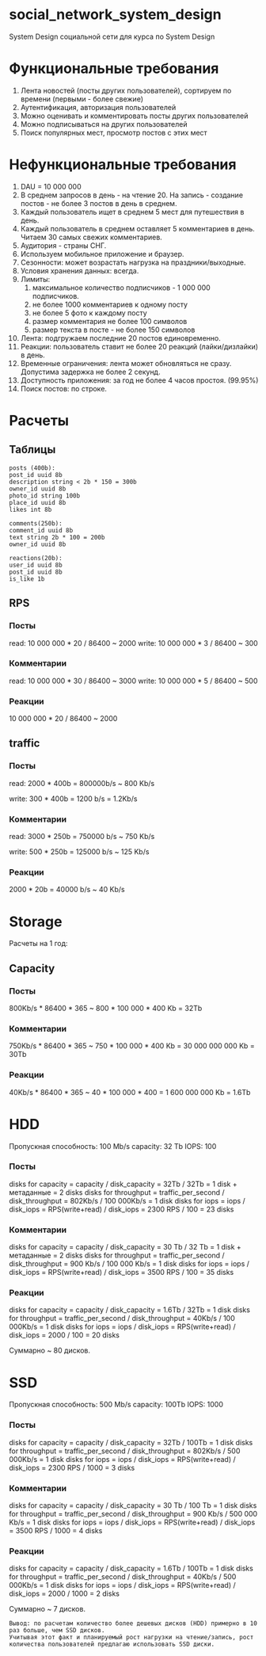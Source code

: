 # social_network_system_design
System Design социальной сети для курса по System Design

# Функциональные требования
1. Лента новостей (посты других пользователей), сортируем по времени (первыми - более свежие)
2. Аутентификация, авторизация пользователей
3. Можно оценивать и комментировать посты других пользователей
4. Можно подписываться на других пользователей
5. Поиск популярных мест, просмотр постов с этих мест

# Нефункциональные требования
1. DAU = 10 000 000
2. В среднем запросов в день - на чтение 20. На запись - создание постов - не более 3 постов в день в среднем.
3. Каждый пользователь ищет в среднем 5 мест для путешествия в день.
4. Каждый пользователь в среднем оставляет 5 комментариев в день. Читаем 30 самых свежих комментариев.
5. Аудитория - страны СНГ.
6. Используем мобильное приложение и браузер.
7. Сезонности: может возрастать нагрузка на праздники/выходные.
8. Условия хранения данных: всегда.
9. Лимиты: 
   1. максимальное количество подписчиков - 1 000 000 подписчиков.
   2. не более 1000 комментариев к одному посту
   3. не более 5 фото к каждому посту
   4. размер комментария не более 100 символов
   5. размер текста в посте - не более 150 символов
10. Лента: подгружаем последние 20 постов единовременно.
11. Реакции: пользователь ставит не более 20 реакций (лайки/дизлайки) в день.
12. Временные ограничения: лента может обновляться не сразу. Допустима задержка не более 2 секунд.
13. Доступность приложения: за год не более 4 часов простоя. (99.95%)
14. Поиск постов: по строке.

# Расчеты

## Таблицы

```
posts (400b):
post_id uuid 8b
description string < 2b * 150 = 300b
owner_id uuid 8b
photo_id string 100b
place_id uuid 8b
likes int 8b
```
```
comments(250b):
comment_id uuid 8b
text string 2b * 100 = 200b
owner_id uuid 8b
```
```
reactions(20b):
user_id uuid 8b
post_id uuid 8b
is_like 1b
```

## RPS

### Посты
read: 10 000 000 * 20 / 86400 ~ 2000
write: 10 000 000 * 3 / 86400 ~ 300

### Комментарии
read: 10 000 000 * 30 / 86400 ~ 3000
write: 10 000 000 * 5 / 86400 ~ 500

### Реакции
10 000 000 * 20 / 86400 ~ 2000

## traffic

### Посты
read:
2000 * 400b = 800000b/s ~ 800 Kb/s

write:
300 * 400b = 1200 b/s = 1.2Kb/s

### Комментарии
read:
3000 * 250b = 750000 b/s ~ 750 Kb/s

write:
500 * 250b = 125000 b/s ~ 125 Kb/s

### Реакции
2000 * 20b = 40000 b/s ~ 40 Kb/s

# Storage
Расчеты на 1 год:

## Capacity
### Посты
800Kb/s * 86400 * 365 ~ 800 * 100 000 * 400 Kb = 32Tb

### Комментарии
750Kb/s * 86400 * 365 ~ 750 * 100 000 * 400 Kb = 30 000 000 000 Kb = 30Tb

### Реакции
40Kb/s * 86400 * 365 ~ 40 * 100 000 * 400 = 1 600 000 000 Kb = 1.6Tb

# HDD
Пропускная способность: 100 Mb/s
capacity: 32 Tb
IOPS: 100

### Посты
disks for capacity = capacity / disk_capacity = 32Tb / 32Tb = 1 disk + метаданные = 2 disks
disks for throughput = traffic_per_second / disk_throughput = 802Kb/s / 100 000Kb/s = 1 disk
disks for iops = iops / disk_iops = RPS(write+read) / disk_iops = 2300 RPS / 100 = 23 disks 

### Комментарии
disks for capacity = capacity / disk_capacity = 30 Tb / 32 Tb = 1 disk + метаданные = 2 disks
disks for throughput = traffic_per_second / disk_throughput = 900 Kb/s / 100 000 Kb/s = 1 disk
disks for iops = iops / disk_iops = RPS(write+read) / disk_iops = 3500 RPS / 100 = 35 disks

### Реакции
disks for capacity = capacity / disk_capacity = 1.6Tb / 32Tb = 1 disk
disks for throughput = traffic_per_second / disk_throughput = 40Kb/s / 100 000Kb/s = 1 disk
disks for iops = iops / disk_iops = RPS(write+read) / disk_iops = 2000 / 100 = 20 disks

Суммарно ~ 80 дисков.

# SSD
Пропускная способность: 500 Mb/s
capacity: 100Tb
IOPS: 1000

### Посты
disks for capacity = capacity / disk_capacity = 32Tb / 100Tb = 1 disk
disks for throughput = traffic_per_second / disk_throughput = 802Kb/s / 500 000Kb/s = 1 disk
disks for iops = iops / disk_iops = RPS(write+read) / disk_iops = 2300 RPS / 1000 = 3 disks 

### Комментарии
disks for capacity = capacity / disk_capacity = 30 Tb / 100 Tb = 1 disk
disks for throughput = traffic_per_second / disk_throughput = 900 Kb/s / 500 000 Kb/s = 1 disk
disks for iops = iops / disk_iops = RPS(write+read) / disk_iops = 3500 RPS / 1000 = 4 disks

### Реакции
disks for capacity = capacity / disk_capacity = 1.6Tb / 100Tb = 1 disk
disks for throughput = traffic_per_second / disk_throughput = 40Kb/s / 500 000Kb/s = 1 disk
disks for iops = iops / disk_iops = RPS(write+read) / disk_iops = 2000 / 1000 = 2 disks

Суммарно ~ 7 дисков.

```
Вывод: по расчетам количество более дешевых дисков (HDD) примерно в 10 раз больше, чем SSD дисков.
Учитывая этот факт и планируемый рост нагрузки на чтение/запись, рост количества пользователей предлагаю использовать SSD диски.
```
